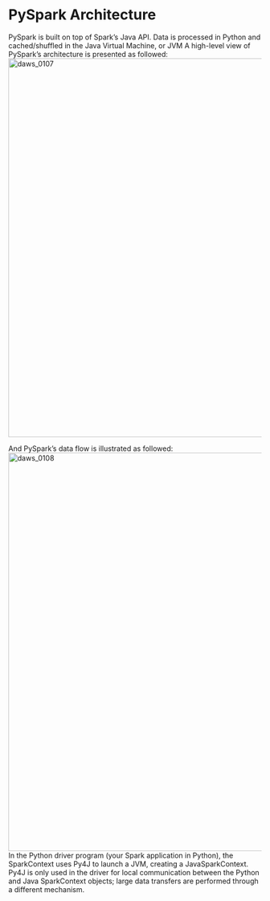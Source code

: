 # PySpark Architecture
PySpark is built on top of Spark’s Java API. Data is processed in Python and cached/shuffled in the Java Virtual Machine, or JVM
A high-level view of PySpark’s architecture is presented as followed: <img width="1184" height="754" alt="daws_0107" src="https://github.com/user-attachments/assets/a15aca22-7af2-40f3-aa69-01260b3d7e1b" />

And PySpark’s data flow is illustrated as followed: 
<img width="1440" height="793" alt="daws_0108" src="https://github.com/user-attachments/assets/ee99bca7-1de5-4ec1-8ed6-4b89f76e13c8" />
In the Python driver program (your Spark application in Python), the SparkContext uses Py4J to launch a JVM, creating a JavaSparkContext. Py4J is only used in the driver for local communication between the Python and Java SparkContext objects; large data transfers are performed through a different mechanism. 

